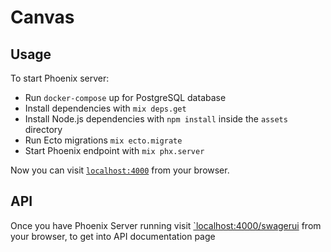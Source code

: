 # Canvas

## Usage

To start Phoenix server:

  * Run `docker-compose` up for PostgreSQL database
  * Install dependencies with `mix deps.get`
  * Install Node.js dependencies with `npm install` inside the `assets` directory
  * Run Ecto migrations `mix ecto.migrate`
  * Start Phoenix endpoint with `mix phx.server`

Now you can visit [`localhost:4000`](http://localhost:4000) from your browser.

## API

Once you have Phoenix Server running visit [`localhost:4000/swagerui](http://localhost:4000/swagerui) from your browser,
to get into API documentation page
